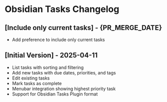 # Obsidian Tasks Changelog

## [Include only current tasks] - {PR_MERGE_DATE}

- Add preference to include only current tasks

## [Initial Version] - 2025-04-11

- List tasks with sorting and filtering
- Add new tasks with due dates, priorities, and tags
- Edit existing tasks
- Mark tasks as complete
- Menubar integration showing highest priority task
- Support for Obsidian Tasks Plugin format
